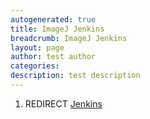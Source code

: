 ```yaml
---
autogenerated: true
title: ImageJ Jenkins
breadcrumb: ImageJ Jenkins
layout: page
author: test author
categories: 
description: test description
---
```


1.  REDIRECT [Jenkins](Jenkins "wikilink")
